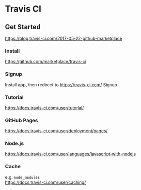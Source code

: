 # Travis CI

## Get Started
https://blog.travis-ci.com/2017-05-22-github-marketplace

### Install
https://github.com/marketplace/travis-ci

### Signup
Install app, then redirect to https://travis-ci.com/
Signup

### Tutorial
https://docs.travis-ci.com/user/tutorial/

### GitHub Pages
https://docs.travis-ci.com/user/deployment/pages/

### Node.js
https://docs.travis-ci.com/user/languages/javascript-with-nodejs

### Cache
e.g. `node_modules`  
https://docs.travis-ci.com/user/caching/


